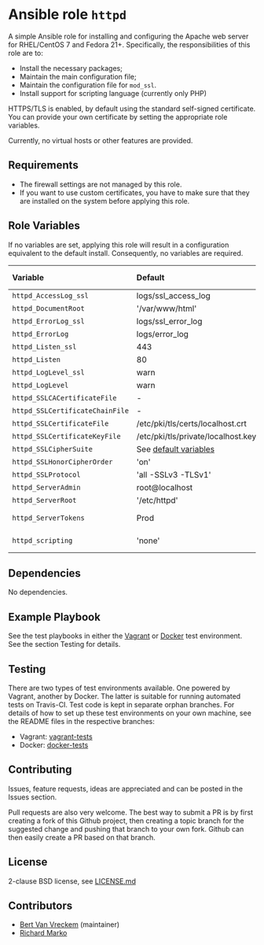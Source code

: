 # Ansible role `httpd`

A simple Ansible role for installing and configuring the Apache web server for RHEL/CentOS 7 and Fedora 21+. Specifically, the responsibilities of this role are to:

- Install the necessary packages;
- Maintain the main configuration file;
- Maintain the configuration file for `mod_ssl`.
- Install support for scripting language (currently only PHP)

HTTPS/TLS is enabled, by default using the standard self-signed certificate. You can provide your own certificate by setting the appropriate role variables.

Currently, no virtual hosts or other features are provided.

## Requirements

- The firewall settings are not managed by this role.
- If you want to use custom certificates, you have to make sure that they are installed on the system before applying this role.

## Role Variables

If no variables are set, applying this role will result in a configuration equivalent to the default install. Consequently, no variables are required.

| Variable                        | Default                                    | Comments (type)                                                                       |
| :---                            | :---                                       | :---                                                                                  |
| `httpd_AccessLog_ssl`           | logs/ssl_access_log                        |                                                                                       |
| `httpd_DocumentRoot`            | '/var/www/html'                            |                                                                                       |
| `httpd_ErrorLog_ssl`            | logs/ssl_error_log                         |                                                                                       |
| `httpd_ErrorLog`                | logs/error_log                             |                                                                                       |
| `httpd_Listen_ssl`              | 443                                        |                                                                                       |
| `httpd_Listen`                  | 80                                         |                                                                                       |
| `httpd_LogLevel_ssl`            | warn                                       |                                                                                       |
| `httpd_LogLevel`                | warn                                       |                                                                                       |
| `httpd_SSLCACertificateFile`    | -                                          |                                                                                       |
| `httpd_SSLCertificateChainFile` | -                                          |                                                                                       |
| `httpd_SSLCertificateFile`      | /etc/pki/tls/certs/localhost.crt           |                                                                                       |
| `httpd_SSLCertificateKeyFile`   | /etc/pki/tls/private/localhost.key         |                                                                                       |
| `httpd_SSLCipherSuite`          | See [default variables](defaults/main.yml) |                                                                                       |
| `httpd_SSLHonorCipherOrder`     | 'on'                                       |                                                                                       |
| `httpd_SSLProtocol`             | 'all -SSLv3 -TLSv1'                        |                                                                                       |
| `httpd_ServerAdmin`             | root@localhost                             |                                                                                       |
| `httpd_ServerRoot`              | '/etc/httpd'                               |                                                                                       |
| `httpd_ServerTokens`            | Prod                                       | See [documentation](https://httpd.apache.org/docs/current/mod/core.html#servertokens) |
| `httpd_scripting`               | 'none'                                     | Allowed values: `php`                                                                 |

## Dependencies

No dependencies.

## Example Playbook

See the test playbooks in either the [Vagrant](https://github.com/bertvv/ansible-role-httpd/blob/vagrant-tests/test.yml) or [Docker](https://github.com/bertvv/ansible-role-httpd/blob/docker-tests/test.yml) test environment. See the section Testing for details.

## Testing

There are two types of test environments available. One powered by Vagrant, another by Docker. The latter is suitable for running automated tests on Travis-CI. Test code is kept in separate orphan branches. For details of how to set up these test environments on your own machine, see the README files in the respective branches:

- Vagrant: [vagrant-tests](https://github.com/bertvv/ansible-role-httpd/tree/vagrant-tests)
- Docker: [docker-tests](https://github.com/bertvv/ansible-role-httpd/tree/docker-tests)

## Contributing

Issues, feature requests, ideas are appreciated and can be posted in the Issues section.

Pull requests are also very welcome. The best way to submit a PR is by first creating a fork of this Github project, then creating a topic branch for the suggested change and pushing that branch to your own fork. Github can then easily create a PR based on that branch.

## License

2-clause BSD license, see [LICENSE.md](LICENSE.md)

## Contributors

- [Bert Van Vreckem](https://github.com/bertvv/) (maintainer)
- [Richard Marko](https://github.com/sorki)
